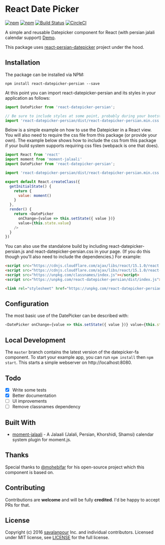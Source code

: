 # React Date Picker

[![npm](https://img.shields.io/npm/v/react-datepicker-persian.svg)](https://www.npmjs.com/package/react-datepicker-persian)
[![npm](https://img.shields.io/npm/dt/react-datepicker-persian.svg)](https://www.npmjs.com/package/react-datepicker-persian)
[![Build Status](https://travis-ci.org/savalanpour/react-datepicker-persian.svg?branch=master)](https://travis-ci.org/savalanpour/react-datepicker-persian)
[![CircleCI](https://camo.githubusercontent.com/c1386597a2ed29a0e01cf57ee5fe0070e9c6941a/68747470733a2f2f636972636c6563692e636f6d2f67682f6d6265726e6574692f72656163742d646174657069636b6572322e7376673f7374796c653d737667)](https://circleci.com/gh/savalanpour/react-datepicker-persian)

A simple and reusable Datepicker component for React (with persian jalali calendar support) [Demo](https://savalanpour.github.io/react-datepicker-persian/).

This package uses [react-persian-datepicker](https://github.com/evandhq/react-persian-datepicker) project under the hood.

## Installation

The package can be installed via NPM:

```
npm install react-datepicker-persian --save
```

At this point you can import react-datepicker-persian and its styles in your application as follows:

```js
import DatePicker from 'react-datepicker-persian';

// Be sure to include styles at some point, probably during your bootstrapping
import 'react-datepicker-persian/dist/react-datepicker-persian.min.css';
```

Below is a simple example on how to use the Datepicker in a React view. You will also need to require the css file from this package (or provide your own). The example below shows how to include the css from this package if your build system supports requiring css files (webpack is one that does).

```js
import React from 'react'
import moment from 'moment-jalaali'
import DatePicker from 'react-datepicker-persian';

import 'react-datepicker-persian/dist/react-datepicker-persian.min.css';

export default React.createClass({
  getInitialState() {
    return {
      value: moment()
    }
  },
  render() {
    return <DatePicker
      onChange={value => this.setState({ value })}
      value={this.state.value}
    />
  }
})

```
You can also use the standalone build by including react-datepicker-persian.js and react-datepicker-persian.css in your page. (If you do this though you'll also need to include the dependencies.) For example:
```html
<script src="https://cdnjs.cloudflare.com/ajax/libs/react/15.1.0/react.min.js"></script>
<script src="https://cdnjs.cloudflare.com/ajax/libs/react/15.1.0/react-dom.min.js"></script>
<script src="https://unpkg.com/classnames/index.js"></script>
<script src="https://unpkg.com/react-datepicker-persian/dist/index.js"></script>

<link rel="stylesheet" href="https://unpkg.com/react-datepicker-persian/dist/``react-datepicker-persian``.min.css">
```

## Configuration

The most basic use of the DatePicker can be described with:

```js
<DatePicker onChange={value => this.setState({ value })} value={this.state.value} />
```

## Local Development

The `master` branch contains the latest version of the datepicker-fa component. To start your example app, you can run `npm install` then `npm start`. This starts a simple webserver on http://localhost:8080.

## Todo

- [x] Write some tests
- [x] Better documentation
- [ ] UI improvements
- [ ] Remove classnames dependency

## Built With

* [moment-jalaali](https://github.com/jalaali/moment-jalaali) - A Jalaali (Jalali, Persian, Khorshidi, Shamsi) calendar system plugin for moment.js.

## Thanks
Special thanks to [@mohebifar](https://github.com/mohebifar) for his open-source project which this component is based on.

## Contributing
Contributions are **welcome** and will be fully **credited**.
I'd be happy to accept PRs for that.

## License

Copyright (c) 2016 [savalanpour](https://twitter.com/savalanpour) Inc. and individual contributors. Licensed under MIT license, see [LICENSE](LICENSE) for the full license.
